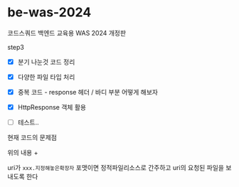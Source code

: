 # be-was-2024
코드스쿼드 백엔드 교육용 WAS 2024 개정판


step3

- [x] 분기 나눈것 코드 정리

- [x] 다양한 파일 타입 처리

- [x] 중복 코드 - response 헤더 / 바디 부분 어떻게 해보자
- [x] HttpResponse 객체 활용
- [ ] 테스트..


현재 코드의 문제점

위의 내용 +

uri가 `xxx.지정해놓은확장자` 포맷이면 정적파일리소스로 간주하고
uri의 요청된 파일을 보내도록 한다

